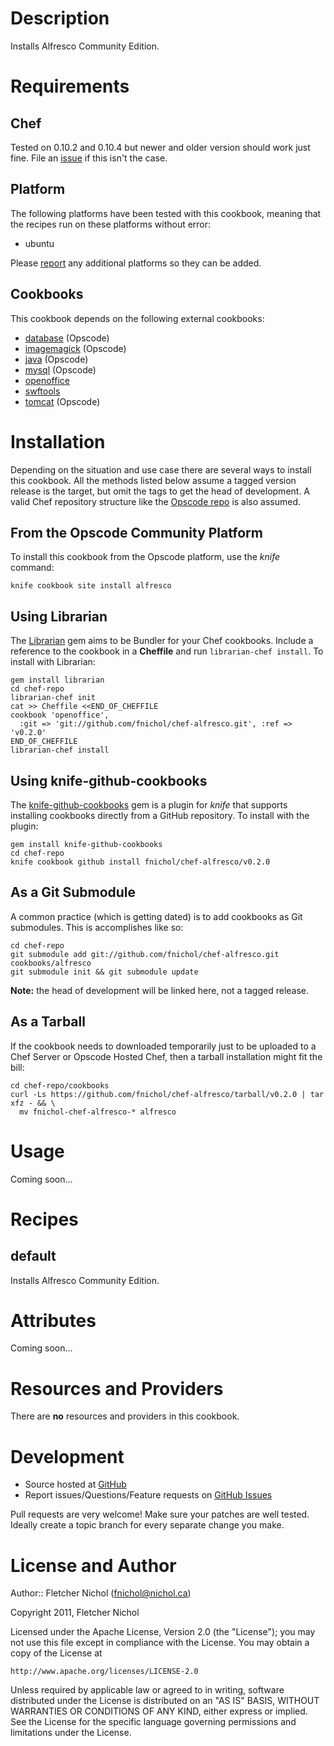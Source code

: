 # Description

Installs Alfresco Community Edition.

# Requirements

## Chef

Tested on 0.10.2 and 0.10.4 but newer and older version should work just fine.
File an [issue][issues] if this isn't the case.

## Platform

The following platforms have been tested with this cookbook, meaning that the
recipes run on these platforms without error:

* ubuntu

Please [report][issues] any additional platforms so they can be added.

## Cookbooks

This cookbook depends on the following external cookbooks:

* [database][database_cb] (Opscode)
* [imagemagick][imagemagick_cb] (Opscode)
* [java][java_cb] (Opscode)
* [mysql][mysql_cb] (Opscode)
* [openoffice][openoffice_cb]
* [swftools][swftools_cb]
* [tomcat][tomcat_cb] (Opscode)

# Installation

Depending on the situation and use case there are several ways to install
this cookbook. All the methods listed below assume a tagged version release
is the target, but omit the tags to get the head of development. A valid
Chef repository structure like the [Opscode repo][chef_repo] is also assumed.

## From the Opscode Community Platform

To install this cookbook from the Opscode platform, use the *knife* command:

    knife cookbook site install alfresco

## Using Librarian

The [Librarian][librarian] gem aims to be Bundler for your Chef cookbooks.
Include a reference to the cookbook in a **Cheffile** and run
`librarian-chef install`. To install with Librarian:

    gem install librarian
    cd chef-repo
    librarian-chef init
    cat >> Cheffile <<END_OF_CHEFFILE
    cookbook 'openoffice',
      :git => 'git://github.com/fnichol/chef-alfresco.git', :ref => 'v0.2.0'
    END_OF_CHEFFILE
    librarian-chef install

## Using knife-github-cookbooks

The [knife-github-cookbooks][kgc] gem is a plugin for *knife* that supports
installing cookbooks directly from a GitHub repository. To install with the
plugin:

    gem install knife-github-cookbooks
    cd chef-repo
    knife cookbook github install fnichol/chef-alfresco/v0.2.0

## As a Git Submodule

A common practice (which is getting dated) is to add cookbooks as Git
submodules. This is accomplishes like so:

    cd chef-repo
    git submodule add git://github.com/fnichol/chef-alfresco.git cookbooks/alfresco
    git submodule init && git submodule update

**Note:** the head of development will be linked here, not a tagged release.

## As a Tarball

If the cookbook needs to downloaded temporarily just to be uploaded to a Chef
Server or Opscode Hosted Chef, then a tarball installation might fit the bill:

    cd chef-repo/cookbooks
    curl -Ls https://github.com/fnichol/chef-alfresco/tarball/v0.2.0 | tar xfz - && \
      mv fnichol-chef-alfresco-* alfresco

# Usage

Coming soon...

# Recipes

## default

Installs Alfresco Community Edition.

# Attributes

Coming soon...

# Resources and Providers

There are **no** resources and providers in this cookbook.

# Development

* Source hosted at [GitHub][repo]
* Report issues/Questions/Feature requests on [GitHub Issues][issues]

Pull requests are very welcome! Make sure your patches are well tested.
Ideally create a topic branch for every separate change you make.

# License and Author

Author:: Fletcher Nichol (<fnichol@nichol.ca>)

Copyright 2011, Fletcher Nichol

Licensed under the Apache License, Version 2.0 (the "License");
you may not use this file except in compliance with the License.
You may obtain a copy of the License at

    http://www.apache.org/licenses/LICENSE-2.0

Unless required by applicable law or agreed to in writing, software
distributed under the License is distributed on an "AS IS" BASIS,
WITHOUT WARRANTIES OR CONDITIONS OF ANY KIND, either express or implied.
See the License for the specific language governing permissions and
limitations under the License.

[chef_repo]:      https://github.com/opscode/chef-repo
[database_cb]:    http://community.opscode.com/cookbooks/database
[imagemagick_cb]: http://community.opscode.com/cookbooks/imagemagick
[java_cb]:        http://community.opscode.com/cookbooks/java
[kgc]:            https://github.com/websterclay/knife-github-cookbooks#readme
[librarian]:      https://github.com/applicationsonline/librarian#readme
[mysql_cb]:       http://community.opscode.com/cookbooks/mysql
[openoffice_cb]:  http://community.opscode.com/cookbooks/openoffice
[tomcat_cb]:      http://community.opscode.com/cookbooks/tomcat
[swftools_cb]:    http://community.opscode.com/cookbooks/swftools

[repo]:         https://github.com/fnichol/chef-alfresco
[issues]:       https://github.com/fnichol/chef-alfresco/issues
